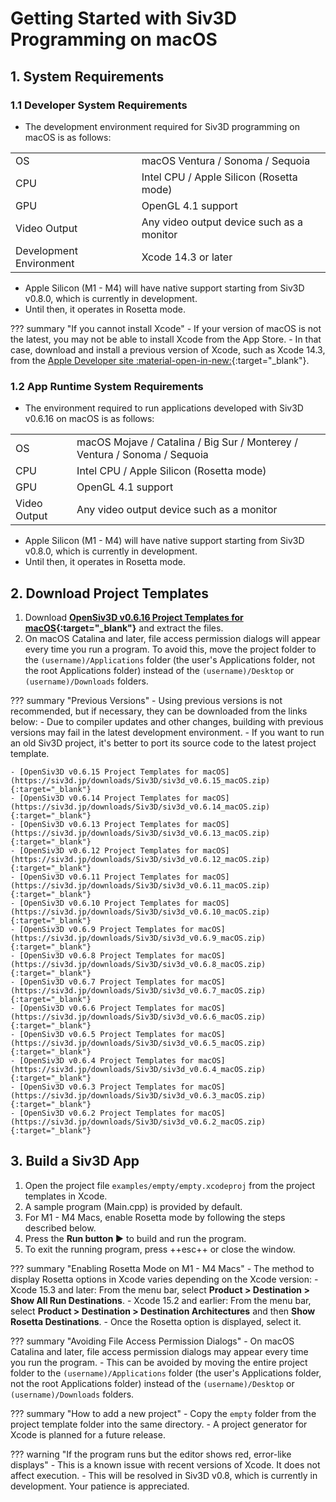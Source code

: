 # Getting Started with Siv3D Programming on macOS

## 1. System Requirements
### 1.1 Developer System Requirements
- The development environment required for Siv3D programming on macOS is as follows:

|  |  |
|--|--|
| OS | macOS Ventura / Sonoma / Sequoia |
| CPU | Intel CPU / Apple Silicon (Rosetta mode) |
| GPU | OpenGL 4.1 support |
| Video Output | Any video output device such as a monitor |
| Development Environment | Xcode 14.3 or later |

- Apple Silicon (M1 - M4) will have native support starting from Siv3D v0.8.0, which is currently in development.
- Until then, it operates in Rosetta mode.

??? summary "If you cannot install Xcode"
	- If your version of macOS is not the latest, you may not be able to install Xcode from the App Store.
	- In that case, download and install a previous version of Xcode, such as Xcode 14.3, from the [Apple Developer site :material-open-in-new:](https://developer.apple.com/download/more/){:target="_blank"}.

### 1.2 App Runtime System Requirements
- The environment required to run applications developed with Siv3D v0.6.16 on macOS is as follows:

|  |  |
|--|--|
| OS | macOS Mojave / Catalina / Big Sur / Monterey / Ventura / Sonoma / Sequoia |
| CPU | Intel CPU / Apple Silicon (Rosetta mode) |
| GPU | OpenGL 4.1 support |
| Video Output | Any video output device such as a monitor |

- Apple Silicon (M1 - M4) will have native support starting from Siv3D v0.8.0, which is currently in development.
- Until then, it operates in Rosetta mode.


## 2. Download Project Templates
1. Download **[OpenSiv3D v0.6.16 Project Templates for macOS](https://siv3d.jp/downloads/Siv3D/siv3d_v0.6.16_macOS.zip){:target="_blank"}** and extract the files.
1. On macOS Catalina and later, file access permission dialogs will appear every time you run a program. To avoid this, move the project folder to the `(username)/Applications` folder (the user's Applications folder, not the root Applications folder) instead of the `(username)/Desktop` or `(username)/Downloads` folders.

??? summary "Previous Versions"
	- Using previous versions is not recommended, but if necessary, they can be downloaded from the links below:
		- Due to compiler updates and other changes, building with previous versions may fail in the latest development environment.
		- If you want to run an old Siv3D project, it's better to port its source code to the latest project template.

	- [OpenSiv3D v0.6.15 Project Templates for macOS](https://siv3d.jp/downloads/Siv3D/siv3d_v0.6.15_macOS.zip){:target="_blank"}
	- [OpenSiv3D v0.6.14 Project Templates for macOS](https://siv3d.jp/downloads/Siv3D/siv3d_v0.6.14_macOS.zip){:target="_blank"}
	- [OpenSiv3D v0.6.13 Project Templates for macOS](https://siv3d.jp/downloads/Siv3D/siv3d_v0.6.13_macOS.zip){:target="_blank"}
	- [OpenSiv3D v0.6.12 Project Templates for macOS](https://siv3d.jp/downloads/Siv3D/siv3d_v0.6.12_macOS.zip){:target="_blank"}
	- [OpenSiv3D v0.6.11 Project Templates for macOS](https://siv3d.jp/downloads/Siv3D/siv3d_v0.6.11_macOS.zip){:target="_blank"}
	- [OpenSiv3D v0.6.10 Project Templates for macOS](https://siv3d.jp/downloads/Siv3D/siv3d_v0.6.10_macOS.zip){:target="_blank"}
	- [OpenSiv3D v0.6.9 Project Templates for macOS](https://siv3d.jp/downloads/Siv3D/siv3d_v0.6.9_macOS.zip){:target="_blank"}
	- [OpenSiv3D v0.6.8 Project Templates for macOS](https://siv3d.jp/downloads/Siv3D/siv3d_v0.6.8_macOS.zip){:target="_blank"}
	- [OpenSiv3D v0.6.7 Project Templates for macOS](https://siv3d.jp/downloads/Siv3D/siv3d_v0.6.7_macOS.zip){:target="_blank"}
	- [OpenSiv3D v0.6.6 Project Templates for macOS](https://siv3d.jp/downloads/Siv3D/siv3d_v0.6.6_macOS.zip){:target="_blank"}
	- [OpenSiv3D v0.6.5 Project Templates for macOS](https://siv3d.jp/downloads/Siv3D/siv3d_v0.6.5_macOS.zip){:target="_blank"}
	- [OpenSiv3D v0.6.4 Project Templates for macOS](https://siv3d.jp/downloads/Siv3D/siv3d_v0.6.4_macOS.zip){:target="_blank"}
	- [OpenSiv3D v0.6.3 Project Templates for macOS](https://siv3d.jp/downloads/Siv3D/siv3d_v0.6.3_macOS.zip){:target="_blank"}
	- [OpenSiv3D v0.6.2 Project Templates for macOS](https://siv3d.jp/downloads/Siv3D/siv3d_v0.6.2_macOS.zip){:target="_blank"}


## 3. Build a Siv3D App
1. Open the project file `examples/empty/empty.xcodeproj` from the project templates in Xcode.
1. A sample program (Main.cpp) is provided by default.
1. For M1 - M4 Macs, enable Rosetta mode by following the steps described below.
1. Press the **Run button ▶️** to build and run the program.
1. To exit the running program, press ++esc++ or close the window.

??? summary "Enabling Rosetta Mode on M1 - M4 Macs"
	- The method to display Rosetta options in Xcode varies depending on the Xcode version:
		- Xcode 15.3 and later: From the menu bar, select **Product &gt; Destination &gt; Show All Run Destinations**.
		- Xcode 15.2 and earlier: From the menu bar, select **Product &gt; Destination &gt; Destination Architectures** and then **Show Rosetta Destinations**.
	- Once the Rosetta option is displayed, select it.

??? summary "Avoiding File Access Permission Dialogs"
	- On macOS Catalina and later, file access permission dialogs may appear every time you run the program.
	- This can be avoided by moving the entire project folder to the `(username)/Applications` folder (the user's Applications folder, not the root Applications folder) instead of the `(username)/Desktop` or `(username)/Downloads` folders.

??? summary "How to add a new project"
	- Copy the `empty` folder from the project template folder into the same directory.
	- A project generator for Xcode is planned for a future release.

??? warning "If the program runs but the editor shows red, error-like displays"
	- This is a known issue with recent versions of Xcode. It does not affect execution.
	- This will be resolved in Siv3D v0.8, which is currently in development. Your patience is appreciated.